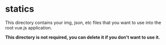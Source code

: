 # statics

This directory contains your img, json, etc files that you want to use into the root vue.js application.


**This directory is not required, you can delete it if you don't want to use it.**
